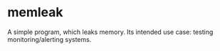 # memleak

A simple program, which leaks memory.  Its intended use case: testing
monitoring/alerting systems.
